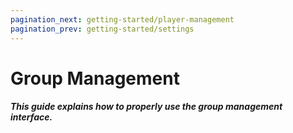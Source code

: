```yaml
---
pagination_next: getting-started/player-management
pagination_prev: getting-started/settings
---
```


# Group Management

##### This guide explains how to properly use the group management interface.